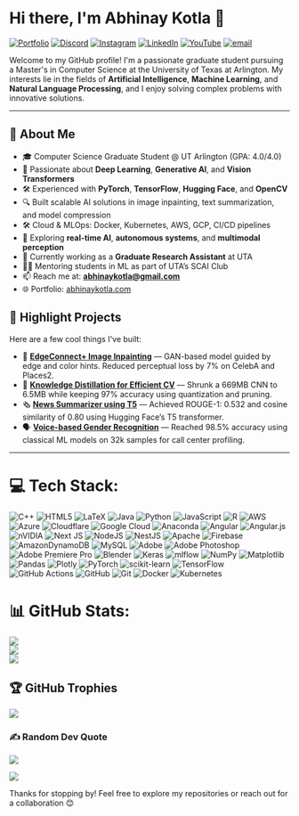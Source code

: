 # Hi there, I'm Abhinay Kotla 👋

[![Portfolio](https://img.shields.io/badge/Portfolio-%23000000.svg?logo=firefox&logoColor=white)](https://abhinaykotla.com) [![Discord](https://img.shields.io/badge/Discord-%237289DA.svg?logo=discord&logoColor=white)](https://discord.gg/https://discord.gg/T5vjpAWxG7) [![Instagram](https://img.shields.io/badge/Instagram-%23E4405F.svg?logo=Instagram&logoColor=white)](https://instagram.com/abhinay_kotla) [![LinkedIn](https://img.shields.io/badge/LinkedIn-%230077B5.svg?logo=linkedin&logoColor=white)](https://linkedin.com/in/abhinaykotla) [![YouTube](https://img.shields.io/badge/YouTube-%23FF0000.svg?logo=YouTube&logoColor=white)](https://youtube.com/@NukeYT) [![email](https://img.shields.io/badge/Email-D14836?logo=gmail&logoColor=white)](mailto:abhinaykotla@gmail.com)

Welcome to my GitHub profile! I'm a passionate graduate student pursuing a Master's in Computer Science at the University of Texas at Arlington. My interests lie in the fields of **Artificial Intelligence**, **Machine Learning**, and **Natural Language Processing**, and I enjoy solving complex problems with innovative solutions.

---

## 🚀 About Me
- 🎓 Computer Science Graduate Student @ UT Arlington (GPA: 4.0/4.0)
- 🧠 Passionate about **Deep Learning**, **Generative AI**, and **Vision Transformers**
- 🛠️ Experienced with **PyTorch**, **TensorFlow**, **Hugging Face**, and **OpenCV**
- 🔍 Built scalable AI solutions in image inpainting, text summarization, and model compression
- 🛠️ Cloud & MLOps: Docker, Kubernetes, AWS, GCP, CI/CD pipelines
- 🤖 Exploring **real-time AI**, **autonomous systems**, and **multimodal perception**
- 🔭 Currently working as a **Graduate Research Assistant** at UTA
- 🧑‍🏫 Mentoring students in ML as part of UTA’s SCAI Club
- 📫 Reach me at: **abhinaykotla@gmail.com**
- 🌐 Portfolio: [abhinaykotla.com](https://abhinaykotla.com)

## 🚧 Highlight Projects
Here are a few cool things I've built:

- 🎨 **[EdgeConnect+ Image Inpainting](https://github.com/Abhinaykotla/EdgeConnect_Plus_Inpainting_with_Edge_and_Color_Guidance)** — GAN-based model guided by edge and color hints. Reduced perceptual loss by 7% on CelebA and Places2.
- 🧠 **[Knowledge Distillation for Efficient CV](https://github.com/Abhinaykotla/Knowledge_Distilation_for_Smaller_Models_in_CV)** — Shrunk a 669MB CNN to 6.5MB while keeping 97% accuracy using quantization and pruning.
- 🗞️ **[News Summarizer using T5](https://github.com/Abhinaykotla/news-summarization-T5-Transformer)** — Achieved ROUGE-1: 0.532 and cosine similarity of 0.80 using Hugging Face’s T5 transformer.
- 🗣️ **[Voice-based Gender Recognition](https://github.com/Abhinaykotla/Gender-recognisition-voice)** — Reached 98.5% accuracy using classical ML models on 32k samples for call center profiling.

---


# 💻 Tech Stack:
![C++](https://img.shields.io/badge/c++-%2300599C.svg?style=for-the-badge&logo=c%2B%2B&logoColor=white) ![HTML5](https://img.shields.io/badge/html5-%23E34F26.svg?style=for-the-badge&logo=html5&logoColor=white) ![LaTeX](https://img.shields.io/badge/latex-%23008080.svg?style=for-the-badge&logo=latex&logoColor=white) ![Java](https://img.shields.io/badge/java-%23ED8B00.svg?style=for-the-badge&logo=openjdk&logoColor=white) ![Python](https://img.shields.io/badge/python-3670A0?style=for-the-badge&logo=python&logoColor=ffdd54) ![JavaScript](https://img.shields.io/badge/javascript-%23323330.svg?style=for-the-badge&logo=javascript&logoColor=%23F7DF1E) ![R](https://img.shields.io/badge/r-%23276DC3.svg?style=for-the-badge&logo=r&logoColor=white) ![AWS](https://img.shields.io/badge/AWS-%23FF9900.svg?style=for-the-badge&logo=amazon-aws&logoColor=white) ![Azure](https://img.shields.io/badge/azure-%230072C6.svg?style=for-the-badge&logo=microsoftazure&logoColor=white) ![Cloudflare](https://img.shields.io/badge/Cloudflare-F38020?style=for-the-badge&logo=Cloudflare&logoColor=white) ![Google Cloud](https://img.shields.io/badge/GoogleCloud-%234285F4.svg?style=for-the-badge&logo=google-cloud&logoColor=white) ![Anaconda](https://img.shields.io/badge/Anaconda-%2344A833.svg?style=for-the-badge&logo=anaconda&logoColor=white) ![Angular](https://img.shields.io/badge/angular-%23DD0031.svg?style=for-the-badge&logo=angular&logoColor=white) ![Angular.js](https://img.shields.io/badge/angular.js-%23E23237.svg?style=for-the-badge&logo=angularjs&logoColor=white) ![nVIDIA](https://img.shields.io/badge/cuda-000000.svg?style=for-the-badge&logo=nVIDIA&logoColor=green) ![Next JS](https://img.shields.io/badge/Next-black?style=for-the-badge&logo=next.js&logoColor=white) ![NodeJS](https://img.shields.io/badge/node.js-6DA55F?style=for-the-badge&logo=node.js&logoColor=white) ![NestJS](https://img.shields.io/badge/nestjs-%23E0234E.svg?style=for-the-badge&logo=nestjs&logoColor=white) ![Apache](https://img.shields.io/badge/apache-%23D42029.svg?style=for-the-badge&logo=apache&logoColor=white) ![Firebase](https://img.shields.io/badge/firebase-a08021?style=for-the-badge&logo=firebase&logoColor=ffcd34) ![AmazonDynamoDB](https://img.shields.io/badge/Amazon%20DynamoDB-4053D6?style=for-the-badge&logo=Amazon%20DynamoDB&logoColor=white) ![MySQL](https://img.shields.io/badge/mysql-4479A1.svg?style=for-the-badge&logo=mysql&logoColor=white) ![Adobe](https://img.shields.io/badge/adobe-%23FF0000.svg?style=for-the-badge&logo=adobe&logoColor=white) ![Adobe Photoshop](https://img.shields.io/badge/adobe%20photoshop-%2331A8FF.svg?style=for-the-badge&logo=adobe%20photoshop&logoColor=white) ![Adobe Premiere Pro](https://img.shields.io/badge/Adobe%20Premiere%20Pro-9999FF.svg?style=for-the-badge&logo=Adobe%20Premiere%20Pro&logoColor=white) ![Blender](https://img.shields.io/badge/blender-%23F5792A.svg?style=for-the-badge&logo=blender&logoColor=white) ![Keras](https://img.shields.io/badge/Keras-%23D00000.svg?style=for-the-badge&logo=Keras&logoColor=white) ![mlflow](https://img.shields.io/badge/mlflow-%23d9ead3.svg?style=for-the-badge&logo=numpy&logoColor=blue) ![NumPy](https://img.shields.io/badge/numpy-%23013243.svg?style=for-the-badge&logo=numpy&logoColor=white) ![Matplotlib](https://img.shields.io/badge/Matplotlib-%23ffffff.svg?style=for-the-badge&logo=Matplotlib&logoColor=black) ![Pandas](https://img.shields.io/badge/pandas-%23150458.svg?style=for-the-badge&logo=pandas&logoColor=white) ![Plotly](https://img.shields.io/badge/Plotly-%233F4F75.svg?style=for-the-badge&logo=plotly&logoColor=white) ![PyTorch](https://img.shields.io/badge/PyTorch-%23EE4C2C.svg?style=for-the-badge&logo=PyTorch&logoColor=white) ![scikit-learn](https://img.shields.io/badge/scikit--learn-%23F7931E.svg?style=for-the-badge&logo=scikit-learn&logoColor=white) ![TensorFlow](https://img.shields.io/badge/TensorFlow-%23FF6F00.svg?style=for-the-badge&logo=TensorFlow&logoColor=white) ![GitHub Actions](https://img.shields.io/badge/github%20actions-%232671E5.svg?style=for-the-badge&logo=githubactions&logoColor=white) ![GitHub](https://img.shields.io/badge/github-%23121011.svg?style=for-the-badge&logo=github&logoColor=white) ![Git](https://img.shields.io/badge/git-%23F05033.svg?style=for-the-badge&logo=git&logoColor=white) ![Docker](https://img.shields.io/badge/docker-%230db7ed.svg?style=for-the-badge&logo=docker&logoColor=white) ![Kubernetes](https://img.shields.io/badge/kubernetes-%23326ce5.svg?style=for-the-badge&logo=kubernetes&logoColor=white)
# 📊 GitHub Stats:
![](https://github-readme-stats.vercel.app/api?username=Abhinaykotla&theme=darcula&hide_border=false&include_all_commits=false&count_private=false)<br/>
![](https://nirzak-streak-stats.vercel.app/?user=Abhinaykotla&theme=darcula&hide_border=false)<br/>
![](https://github-readme-stats.vercel.app/api/top-langs/?username=Abhinaykotla&theme=darcula&hide_border=false&include_all_commits=false&count_private=false&layout=compact)

## 🏆 GitHub Trophies
![](https://github-profile-trophy.vercel.app/?username=Abhinaykotla&theme=radical&no-frame=true&no-bg=true&margin-w=4)

### ✍️ Random Dev Quote
![](https://quotes-github-readme.vercel.app/api?type=horizontal&theme=radical)

[![](https://visitcount.itsvg.in/api?id=Abhinaykotla&icon=0&color=0)](https://visitcount.itsvg.in)

Thanks for stopping by! Feel free to explore my repositories or reach out for a collaboration 😊
